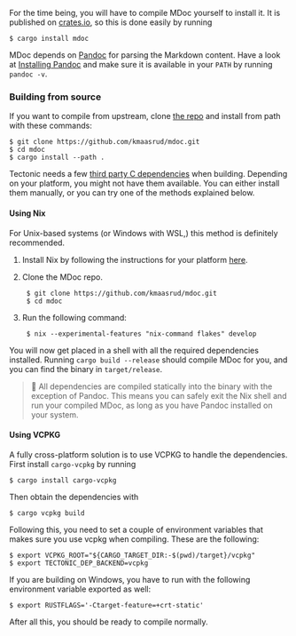 For the time being, you will have to compile MDoc yourself to install it. It is published on [crates.io](https://crates.io/crates/mdoc), so this is done easily by running

    $ cargo install mdoc

MDoc depends on [Pandoc](https://pandoc.org/) for parsing the Markdown content. Have a look at [Installing Pandoc](https://pandoc.org/installing.html) and make sure it is available in your `PATH` by running `pandoc -v`.

### Building from source

If you want to compile from upstream, clone [the repo](https://github.com/kmaasrud/mdoc) and install from path with these commands:

    $ git clone https://github.com/kmaasrud/mdoc.git
    $ cd mdoc
    $ cargo install --path .

Tectonic needs a few [third party C dependencies](https://tectonic-typesetting.github.io/book/latest/howto/build-tectonic/index.html#third-party-dependencies) when building. Depending on your platform, you might not have them available. You can either install them manually, or you can try one of the methods explained below.

#### Using Nix

For Unix-based systems (or Windows with WSL,) this method is definitely recommended.

1. Install Nix by following the instructions for your platform [here](https://nixos.org/download.html).
2. Clone the MDoc repo.

        $ git clone https://github.com/kmaasrud/mdoc.git
        $ cd mdoc

3. Run the following command:

        $ nix --experimental-features "nix-command flakes" develop

You will now get placed in a shell with all the required dependencies installed. Running `cargo build --release` should compile MDoc for you, and you can find the binary in `target/release`.

> 📖 All dependencies are compiled statically into the binary with the exception of Pandoc. This means you can safely exit the Nix shell and run your compiled MDoc, as long as you have Pandoc installed on your system.

#### Using VCPKG

A fully cross-platform solution is to use VCPKG to handle the dependencies. First install `cargo-vcpkg` by running

    $ cargo install cargo-vcpkg

Then obtain the dependencies with

    $ cargo vcpkg build

Following this, you need to set a couple of environment variables that makes sure you use vcpkg when compiling. These are the following:

    $ export VCPKG_ROOT="${CARGO_TARGET_DIR:-$(pwd)/target}/vcpkg"
    $ export TECTONIC_DEP_BACKEND=vcpkg

If you are building on Windows, you have to run with the following environment variable exported as well:

    $ export RUSTFLAGS='-Ctarget-feature=+crt-static'

After all this, you should be ready to compile normally.
